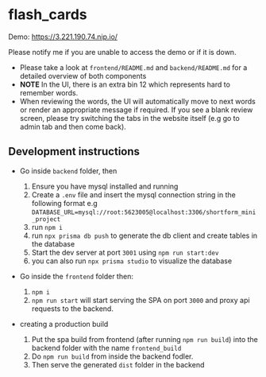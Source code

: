 # flash_cards

Demo: https://3.221.190.74.nip.io/

Please notify me if you are unable to access the demo or if it is down. 

- Please take a look at `frontend/README.md` and `backend/README.md` for a detailed overview of both components
- **NOTE** In the UI, there is an extra bin 12 which represents hard to remember words.
- When reviewing the words, the UI will automatically move to next words or render an appropriate message if required. If you see a blank review screen, please try switching the tabs in the website itself (e.g go to admin tab and then come back).

## Development instructions

- Go inside `backend` folder, then
  1. Ensure you have mysql installed and running
  2. Create a `.env` file and insert the mysql connection string in the following format e.g `DATABASE_URL=mysql://root:5623005@localhost:3306/shortform_mini_project`
  3. run `npm i`
  4. run `npx prisma db push` to generate the db client and create tables in the database
  5. Start the dev server at port `3001` using `npm run start:dev`
  6. you can also run `npx prisma studio` to visualize the database

- Go inside the `frontend` folder then:
  1. `npm i`
  2. `npm run start` will start serving the SPA on port `3000` and proxy api requests to the backend.

- creating a production build
  1. Put the spa build from frontend (after running `npm run build`) into the backend folder with the name `frontend_build`
  2. Do `npm run build` from inside the backend fodler.
  3. Then serve the generated `dist` folder in the backend

